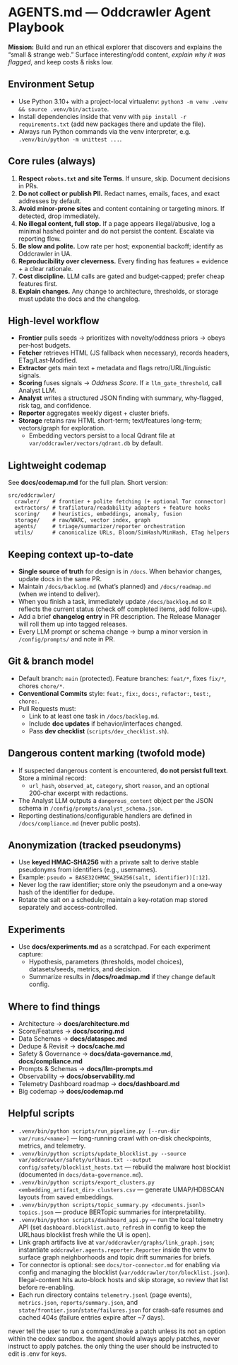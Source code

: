 # AGENTS.md — Oddcrawler Agent Playbook

**Mission:** Build and run an ethical explorer that discovers and explains the “small & strange web.”
Surface interesting/odd content, *explain why it was flagged*, and keep costs & risks low.

## Environment Setup
- Use Python 3.10+ with a project-local virtualenv: `python3 -m venv .venv && source .venv/bin/activate`.
- Install dependencies inside that venv with `pip install -r requirements.txt` (add new packages there and update the file).
- Always run Python commands via the venv interpreter, e.g. `.venv/bin/python -m unittest ...`.

## Core rules (always)
1. **Respect `robots.txt` and site Terms**. If unsure, skip. Document decisions in PRs.
2. **Do not collect or publish PII.** Redact names, emails, faces, and exact addresses by default.
3. **Avoid minor‑prone sites** and content containing or targeting minors. If detected, drop immediately.
4. **No illegal content, full stop.** If a page appears illegal/abusive, log a minimal hashed pointer and do not persist the content. Escalate via reporting flow.
5. **Be slow and polite.** Low rate per host; exponential backoff; identify as Oddcrawler in UA.
6. **Reproducibility over cleverness.** Every finding has features + evidence + a clear rationale.
7. **Cost discipline.** LLM calls are gated and budget‑capped; prefer cheap features first.
8. **Explain changes.** Any change to architecture, thresholds, or storage must update the docs and the changelog.

## High‑level workflow
- **Frontier** pulls seeds → prioritizes with novelty/oddness priors → obeys per‑host budgets.
- **Fetcher** retrieves HTML (JS fallback when necessary), records headers, ETag/Last‑Modified.
- **Extractor** gets main text + metadata and flags retro/URL/linguistic signals.
- **Scoring** fuses signals → *Oddness Score*. If ≥ `llm_gate_threshold`, call Analyst LLM.
- **Analyst** writes a structured JSON finding with summary, why‑flagged, risk tag, and confidence.
- **Reporter** aggregates weekly digest + cluster briefs.
- **Storage** retains raw HTML short-term; text/features long-term; vectors/graph for exploration.
  - Embedding vectors persist to a local Qdrant file at `var/oddcrawler/vectors/qdrant.db` by default.

## Lightweight codemap
See **docs/codemap.md** for the full plan. Short version:
```
src/oddcrawler/
  crawler/    # frontier + polite fetching (+ optional Tor connector)
  extractors/ # trafilatura/readability adapters + feature hooks
  scoring/    # heuristics, embeddings, anomaly, fusion
  storage/    # raw/WARC, vector index, graph
  agents/     # triage/summarizer/reporter orchestration
  utils/      # canonicalize URLs, Bloom/SimHash/MinHash, ETag helpers
```

## Keeping context up‑to‑date
- **Single source of truth** for design is in `/docs`. When behavior changes, update docs in the same PR.
- Maintain `/docs/backlog.md` (what’s planned) and `/docs/roadmap.md` (when we intend to deliver).
- When you finish a task, immediately update `/docs/backlog.md` so it reflects the current status (check off completed items, add follow-ups).
- Add a brief **changelog entry** in PR description. The Release Manager will roll them up into tagged releases.
- Every LLM prompt or schema change → bump a minor version in `/config/prompts/` and note in PR.

## Git & branch model
- Default branch: `main` (protected). Feature branches: `feat/*`, fixes `fix/*`, chores `chore/*`.
- **Conventional Commits** style: `feat:`, `fix:`, `docs:`, `refactor:`, `test:`, `chore:`.
- Pull Requests must:
  - Link to at least one task in `/docs/backlog.md`.
  - Include **doc updates** if behavior/interfaces changed.
  - Pass **dev checklist** (`scripts/dev_checklist.sh`).

## Dangerous content marking (twofold mode)
- If suspected dangerous content is encountered, **do not persist full text**. Store a minimal record:
  - `url_hash`, `observed_at`, `category`, short `reason`, and an optional 200‑char excerpt with redactions.
- The Analyst LLM outputs a `dangerous_content` object per the JSON schema in `/config/prompts/analyst_schema.json`.
- Reporting destinations/configurable handlers are defined in `/docs/compliance.md` (never public posts).

## Anonymization (tracked pseudonyms)
- Use **keyed HMAC‑SHA256** with a private salt to derive stable pseudonyms from identifiers (e.g., usernames).
- Example: `pseudo = BASE32(HMAC_SHA256(salt, identifier))[:12]`.
- Never log the raw identifier; store only the pseudonym and a one‑way hash of the identifier for dedupe.
- Rotate the salt on a schedule; maintain a key‑rotation map stored separately and access‑controlled.

## Experiments
- Use **docs/experiments.md** as a scratchpad. For each experiment capture:
  - Hypothesis, parameters (thresholds, model choices), datasets/seeds, metrics, and decision.
  - Summarize results in **/docs/roadmap.md** if they change default config.

## Where to find things
- Architecture → **docs/architecture.md**
- Score/Features → **docs/scoring.md**
- Data Schemas → **docs/dataspec.md**
- Dedupe & Revisit → **docs/cache.md**
- Safety & Governance → **docs/data-governance.md**, **docs/compliance.md**
- Prompts & Schemas → **docs/llm-prompts.md**
- Observability → **docs/observability.md**
- Telemetry Dashboard roadmap → **docs/dashboard.md**
- Big codemap → **docs/codemap.md**

## Helpful scripts
- `.venv/bin/python scripts/run_pipeline.py [--run-dir var/runs/<name>]` — long-running crawl with on-disk checkpoints, metrics, and telemetry.
- `.venv/bin/python scripts/update_blocklist.py --source var/oddcrawler/safety/urlhaus.txt --output config/safety/blocklist_hosts.txt` — rebuild the malware host blocklist (documented in `docs/data-governance.md`).
- `.venv/bin/python scripts/export_clusters.py <embedding_artifact_dir> clusters.csv` — generate UMAP/HDBSCAN layouts from saved embeddings.
- `.venv/bin/python scripts/topic_summary.py <documents.jsonl> topics.json` — produce BERTopic summaries for interpretability.
- `.venv/bin/python scripts/dashboard_api.py` — run the local telemetry API (set `dashboard.blocklist.auto_refresh` in config to keep the URLhaus blocklist fresh while the UI is open).
- Link graph artifacts live at `var/oddcrawler/graphs/link_graph.json`; instantiate `oddcrawler.agents.reporter.Reporter` inside the venv to surface graph neighborhoods and topic drift summaries for briefs.
- Tor connector is optional: see `docs/tor-connector.md` for enabling via config and managing the blocklist (`var/oddcrawler/tor/blocklist.json`). Illegal-content hits auto-block hosts and skip storage, so review that list before re-enabling.
- Each run directory contains `telemetry.jsonl` (page events), `metrics.json`, `reports/summary.json`, and `state/frontier.json`/`state/failures.json` for crash-safe resumes and cached 404s (failure entries expire after ~7 days).

never tell the user to run a command/make a patch unless its not an option within the codex sandbox. the agent should always apply patches, never instruct to apply patches. the only thing the user should be instructed to edit is .env for keys. 
